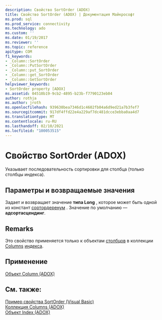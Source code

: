 ```yaml
---
description: Свойство SortOrder (ADOX)
title: Свойство SortOrder (ADOX) | Документация Майкрософт
ms.prod: sql
ms.prod_service: connectivity
ms.technology: ado
ms.custom: ''
ms.date: 01/19/2017
ms.reviewer: ''
ms.topic: reference
apitype: COM
f1_keywords:
- _Column::SortOrder
- _Column::PutSortOrder
- _Column::put_SortOrder
- _Column::get_SortOrder
- _Column::GetSortOrder
helpviewer_keywords:
- SortOrder property [ADOX]
ms.assetid: 04510b19-9cb2-4895-b23b-f7790123eb04
author: rothja
ms.author: jroth
ms.openlocfilehash: 939630bea7346d1c4602fb04a6d9ed21a7b3fef7
ms.sourcegitcommit: 917df4ffd22e4a229af7dc481dcce3ebba0aa4d7
ms.translationtype: MT
ms.contentlocale: ru-RU
ms.lasthandoff: 02/10/2021
ms.locfileid: "100053515"
---
```

# <a name="sortorder-property-adox"></a>Свойство SortOrder (ADOX)
Указывает последовательность сортировки для столбца (только столбцы индекса).  
  
## <a name="settings-and-return-values"></a>Параметры и возвращаемые значения  
 Задает и возвращает значение **типа Long** , которое может быть одной из констант [сортордеренум](./sortorderenum.md) . Значение по умолчанию — **адсортасцендинг**.  
  
## <a name="remarks"></a>Remarks  
 Это свойство применяется только к объектам [столбцов](./column-object-adox.md) в коллекции [Columns](./columns-collection-adox.md) [индекса](./index-object-adox.md).  
  
## <a name="applies-to"></a>Применение  
 [Объект Column (ADOX)](./column-object-adox.md)  
  
## <a name="see-also"></a>См. также:  
 [Пример свойства SortOrder (Visual Basic)](./sortorder-property-example-vb.md)   
 [Коллекция Columns (ADOX)](./columns-collection-adox.md)   
 [Объект Index (ADOX)](./index-object-adox.md)